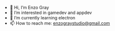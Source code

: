 - 👋 Hi, I’m Enzo Gray
- 👀 I’m interested in gamedev and appdev
- 🌱 I’m currently learning electron
- 📫 How to reach me: enzograystudio@gmail.com

<!---
FroidoTheGreat/FroidoTheGreat is a ✨ special ✨ repository because its `README.md` (this file) appears on your GitHub profile.
You can click the Preview link to take a look at your changes.
--->
